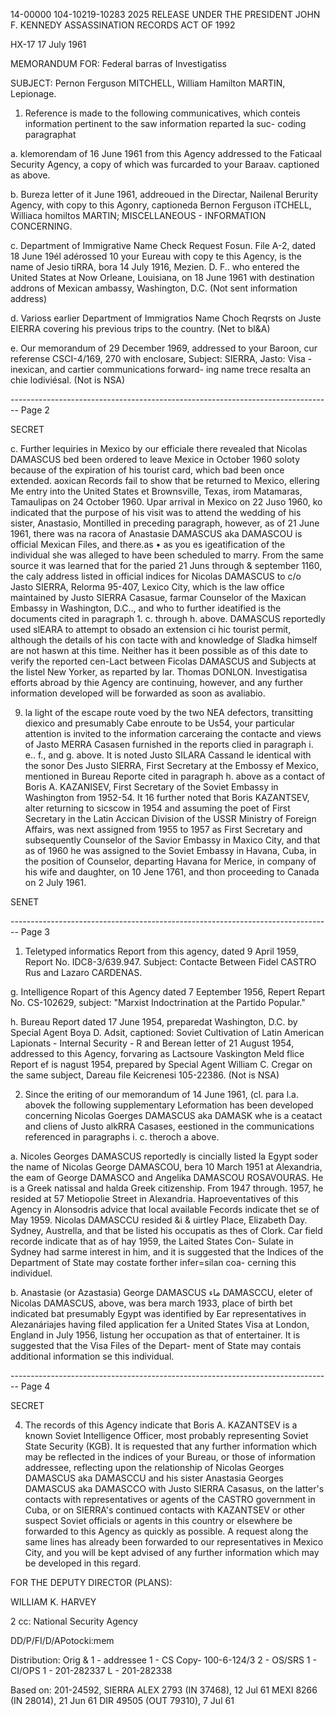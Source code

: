 14-00000
104-10219-10283
2025 RELEASE UNDER THE PRESIDENT JOHN F. KENNEDY ASSASSINATION RECORDS ACT OF 1992

HX-17
17 July 1961

MEMORANDUM FOR: Federal barras of Investigatiss

SUBJECT: Pernon Ferguson MITCHELL,
William Hamilton MARTIN,
Lepionage.

1. Reference is made to the following communicatives, which conteis information pertinent to the saw information reparted la suc- coding paragraphat

a. klemorendam of 16 June 1961 from this Agency addressed to the Faticaal Security Agency, a copy of which was furcarded to your Baraav. captioned as above.

b. Bureza letter of it June 1961, addreoued in the Directar, Nailenal Berurity Agency, with copy to this Agonry, captioneda Bernon Ferguson iTCHELL, Williaca homiltos MARTIN; MISCELLANEOUS - INFORMATION CONCERNING.

c. Department of Immigrative Name Check Request Fosun. File A-2, dated 18 June 19él adérossed 10 your Eureau with copy te this Agency, is the name of Jesio tiRRA, bora 14 July 1916, Mezien. D. F.. who entered the United States at Now Orleane, Louisiana, on 18 June 1961 with destination addrons of Mexican ambassy, Washington, D.C. (Not sent information address)

d. Varioss earlier Department of Immigratios Name Choch Reqrsts on Juste EIERRA covering his previous trips to the country. (Net to bl&A)

e. Our memorandum of 29 December 1969, addressed to your Baroon, cur referense CSCI-4/169, 270 with enclosare, Subject: SIERRA, Jasto: Visa - inexican, and cartier communications forward- ing name trece resalta an chie lodiviésal. (Not is NSA)


-------------------------------------------------------------------------------- Page 2

SECRET

c. Further lequiries in Mexico by our efficiale there revealed that Nicolas DAMASCUS bed been ordered to leave Mexice in October 1960 soloty because of the expiration of his tourist card, which bad been once extended. aoxican Records fail to show that be returned to Mexico, ellering Me entry into the United States et Brownsville, Texas, irom Matamaras, Tamaulipas on 24 October 1960. Upar arrival in Mexico on 22 Juso 1960, ko indicated that the purpose of his visit was to attend the wedding of his sister, Anastasio, Montilled in preceding paragraph, however, as of 21 June 1961, there was na racora of Anastasie DAMASCUS aka DAMASCOU is official Mexican Files, and there.as
• as you es igeatification of the individual she was alleged to have been scheduled to marry. From the same source it was learned that for the paried 21 Juns through & september 1160, the caly address listed in official indices for Nicolas DAMASCUS to c/o Jasto SIERRA, Relorma 95-407, Lexico City, which is the law office maintained by Justo SIERRA Casasue, farmar Counselor of the Maxican Embassy in Washington, D.C.., and who to further ideatified is the documents cited in paragraph 1. c. through h. above. DAMASCUS reportedly used slEARA to attempt to obsado an extension ci hic tourist permit, although the details of his con tacte with and knowledge of Sladka himself are not haswn at this time. Neither has it been possible as of this date to verify the reported cen-Lact between Ficolas DAMASCUS and Subjects at the listel New Yorker, as reparted by lar. Thomas DONLON. Investigatisa efforts abroad by thie Agency are continuing, however, and any further information developed will be forwarded as soon as avaliabio.

9. la light of the escape route voed by the two NEA defectors, transitting diexico and presumably Cabe enroute to be Us54, your particular attention is invited to the information carceraing the contacte and views of Jasto MERRA Casasen furnished in the reports clied in paragraph i. e.. f., and g. above. It is noted Justo SILARA Cassand le identical with the sonor Des Justo SIERRA, First Secretary at the Embossy ef Mexico, mentioned in Bureau Reporte cited in paragraph h. above as a contact of Boris A. KAZANISEV, First Secretary of the Soviet Embassy in Washington from 1952-54. It 16 further noted that Boris KAZANTSEV, alter returning to sicscow in 1954 and assuming the poet of First Secretary in the Latin Accican Division of the USSR Ministry of Foreign Affairs, was next assigned from 1955 to 1957 as First Secretary and subsequently Counselor of the Savior Embassy in Maxico City, and that as of 1960 he was assigned to the Soviet Embassy in Havana, Cuba, in the position of Counselor, departing Havana for Merice, in company of his wife and daughter, on 10 Jene 1761, and thon proceeding to Canada on 2 July 1961.

SENET


-------------------------------------------------------------------------------- Page 3

1.  Teletyped informatics Report from this agency, dated 9 April 1959, Report No. IDC8-3/639.947. Subject: Contacte Between Fidel CASTRO Rus and Lazaro CARDENAS.

g. Intelligence Ropart of this Agency dated 7 Eeptember 1956,
Repert Repart No. CS-102629, subject: "Marxist Indoctrination at the Partido Popular."

h. Bureau Report dated 17 June 1954, preparedat Washington, D.C. by Special Agent Boya D. Adsit, captioned: Soviet Cultivation of Latin American Lapionats - Internal Security - R and Berean letter of 21 August 1954, addressed to this Agency, forvaring as Lactsoure Vaskington Meld flice Report ef is nagust 1954, prepared by Special Agent William C. Cregar on the same subject, Dareau file Keicrenesi 105-22386. (Not is NSA)

2. Since the eriting of our memorandum of 14 June 1961, (cl. para l.a. abovek the following supplementary Leformation has been developed concerning Nicolas Goerges DAMASCUS aka DAMASK whe is a ceatact and cliens of Justo alkRRA Casases, eestioned in the communications referenced in paragraphs i. c. theroch a above.

a. Nicoles Georges DAMASCUS reportedly is cincially listed la Egypt soder the name of Nicolas George DAMASCOU, bera 10 March 1951 at Alexandria, the eam of George DAMASCO and Angelika DAMASCOU ROSAVOURAS. He is a Greek natissal and halda Greek citizenship. From 1947 through. 1957, he resided at 57 Metiopolie Street in Alexandria. Haproeventatives of this Agency in Alonsodris advice that local available Fecords indicate thet se of May 1959. Nicolas DAMASCCU resided &i & uirtley Place, Elizabeth Day. Sydney, Austrella, and that be listed his occupatis as thes of Clork. Car field recorde indicate that as of hay 1959, the Laited States Con- Sulate in Sydney had sarme interest in him, and it is suggested that the Indices of the Department of State may costate forther infer=silan coa- cerning this individuel.

b. Anastasie (or Azastasia) George DAMASCUS ماء DAMASCCU, eleter of Nicolas DAMASCUS, above, was bera march 1933, place of birth bet indicated bat presumably Egypt was identified by Ear representatives in Alezanáriajes having filed application fer a United States Visa at London, England in July 1956, listung her occupation as that of entertainer. It is suggested that the Visa Files of the Depart- ment of State may contais additional information se this individual.


-------------------------------------------------------------------------------- Page 4

SECRET

4. The records of this Agency indicate that Boris A. KAZANTSEV is a known Soviet Intelligence Officer, most probably representing Soviet State Security (KGB). It is requested that any further information which may be reflected in the indices of your Bureau, or those of information addressee, reflecting upon the relationship of Nicolas Georges DAMASCUS aka DAMASCCU and his sister Anastasia Georges DAMASCUS aka DAMASCCO with Justo SIERRA Casasus, on the latter's contacts with representatives or agents of the CASTRO government in Cuba, or on SIERRA's continued contacts with KAZANTSEV or other suspect Soviet officials or agents in this country or elsewhere be forwarded to this Agency as quickly as possible. A request along the same lines has already been forwarded to our representatives in Mexico City, and you will be kept advised of any further information which may be developed in this regard.

FOR THE DEPUTY DIRECTOR (PLANS):

WILLIAM K. HARVEY

2 cc: National Security Agency

DD/P/FI/D/APotocki:mem

Distribution:
Orig & 1 - addressee
1 - CS Copy- 100-6-124/3
2 - OS/SRS
1 - CI/OPS
1 - 201-282337
L - 201-282338

Based on:
201-24592, SIERRA
ALEX 2793 (IN 37468), 12 Jul 61
MEXI 8266 (IN 28014), 21 Jun 61
DIR 49505 (OUT 79310), 7 Jul 61
